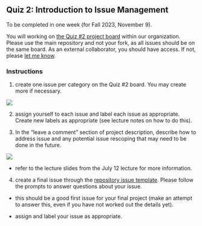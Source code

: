 ## Quiz 2: Introduction to Issue Management
To be completed in one week (for Fall 2023, November 9). 

You will working on [the Quiz #2 project board](https://github.com/orgs/OREL-group/projects/17/views/2) within our organization. Please use the main repository and not your fork, as all issues should be on the same board. As an external collaborator, you should have access. If not, please [let me know](mailto:balicea@illinois.edu).

### Instructions    
1) create one issue per category on the Quiz #2 board. You may create more if necessary.  

![](https://user-images.githubusercontent.com/19001437/225823105-a98d408b-adc8-47f9-8e90-768d633e3e3b.png)


2) assign yourself to each issue and label each issue as appropriate. Create new labels as appropriate (see lecture notes on how to do this).  


3) In the “leave a comment” section of project description, describe how to address issue and any potential issue rescoping that may need to be done in the future.

![](https://user-images.githubusercontent.com/19001437/225823530-eb1f3a52-1346-43ae-b5da-13c9d1fadca3.png)

* refer to the lecture slides from the July 12 lecture for more information.


4) create a final issue through the [repository issue template](https://github.com/OREL-group/Project-Management/issues/new/choose). Please follow the prompts to answer questions about your issue. 

* this should be a good first issue for your final project (make an attempt to answer this, even if you have not worked out the details yet).

* assign and label your issue as appropriate.
